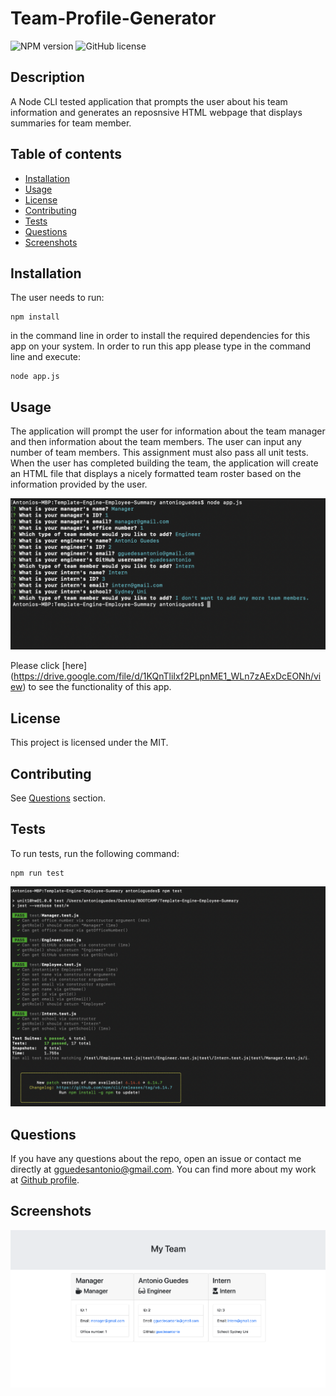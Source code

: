# Team-Profile-Generator

  ![NPM version](https://img.shields.io/badge/npm-6.14.7-green)
![GitHub license](https://img.shields.io/badge/License-MIT-blue.svg)

  ## Description
  A Node CLI tested application that prompts the user about his team information and generates an reposnsive HTML webpage that displays summaries for team member.
  
  ## Table of contents
  
  * [Installation](#installation)
  * [Usage](#usage)
  * [License](#license)
  * [Contributing](#contributing)
  * [Tests](#tests)
  * [Questions](#questions)
  * [Screenshots](#screenshots)

  ## Installation
  The user needs to run:
  ```
  npm install
  ```
  in the command line in order to install the required dependencies for this app on your system. In order to run this app please type in the command line and execute:
  ```
  node app.js
  ```

  ## Usage
  The application will prompt the user for information about the team manager and then information about the team members. The user can input any number of team members. This assignment must also pass all unit tests. When the user has completed building the team, the application will create an HTML file that displays a nicely formatted team roster based on the information provided by the user.

  ![inquirer](./Assets/inquirer.png)

  Please click [here] (https://drive.google.com/file/d/1KQnTliIxf2PLpnME1_WLn7zAExDcEONh/view) to see the functionality of this app.

  ## License
  This project is licensed under the MIT.

  ## Contributing
  See [Questions](#Questions) section.

  ## Tests
  To run tests, run the following command:

  ```
  npm run test
  ```

  ![test](./Assets/test.png)

  ## Questions
  If you have any questions about the repo, open an issue or contact me directly at gguedesantonio@gmail.com. 
  You can find more about my work at [Github profile](https://github.com/guedesantonio). 

  ## Screenshots

  ![html_screenshot](./Assets/ss.png)
